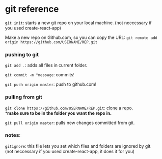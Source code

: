 # git reference

`git init`: starts a new git repo on your local machine.
(not neccessary if you used create-react-app)

Make a new repo on Github.com, so you can copy the URL: 
`git remote add origin https://github.com/USERNAME/REP.git`

### pushing to git

`git add .`: adds all files in current folder.

`git commit -m "message`: commits!

`git push origin master`: push to github.com!

### pulling from git

`git clone https://github.com/USERNAME/REP.git`: clone a repo.\
***make sure to be in the folder you want the repo in.**

`git pull origin master`: pulls new changes committed from git.

### notes:

`gitignore`: this file lets you set which files and folders are ignored by git.
(not neccessary if you used create-react-app, it does it for you)
